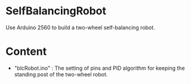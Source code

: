 # SelfBalancingRobot
Use Arduino 2560 to build a two-wheel self-balancing robot.
# Content
- "blcRobot.ino" : The setting of pins and PID algorithm for keeping the standing post of the two-wheel robot.
